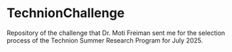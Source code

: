 # TechnionChallenge
Repository of the challenge that Dr. Moti Freiman sent me for the selection process of the Technion Summer Research Program for July 2025.
